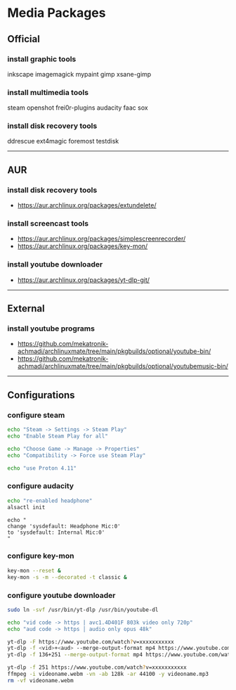 # Media Packages

## Official

### install graphic tools
inkscape imagemagick
mypaint gimp xsane-gimp

### install multimedia tools
steam openshot
frei0r-plugins
audacity faac sox

### install disk recovery tools
ddrescue ext4magic foremost testdisk

--------------------------------------------------------------------------------

## AUR

### install disk recovery tools
- https://aur.archlinux.org/packages/extundelete/

### install screencast tools
- https://aur.archlinux.org/packages/simplescreenrecorder/
- https://aur.archlinux.org/packages/key-mon/

### install youtube downloader
- https://aur.archlinux.org/packages/yt-dlp-git/

--------------------------------------------------------------------------------

## External

### install youtube programs
- https://github.com/mekatronik-achmadi/archlinuxmate/tree/main/pkgbuilds/optional/youtube-bin/
- https://github.com/mekatronik-achmadi/archlinuxmate/tree/main/pkgbuilds/optional/youtubemusic-bin/

--------------------------------------------------------------------------------

## Configurations

### configure steam

```sh
echo "Steam -> Settings -> Steam Play"
echo "Enable Steam Play for all"

echo "Choose Game -> Manage -> Properties"
echo "Compatibility -> Force use Steam Play"

echo "use Proton 4.11"
```

### configure audacity

```sh
echo "re-enabled headphone"
alsactl init
```

```
echo "
change 'sysdefault: Headphone Mic:0'
to 'sysdefault: Internal Mic:0'
"
```

### configure key-mon

```sh
key-mon --reset &
key-mon -s -m --decorated -t classic &
```

### configure youtube downloader

```sh
sudo ln -svf /usr/bin/yt-dlp /usr/bin/youtube-dl

echo "vid code -> https | avc1.4D401F 803k video only 720p"
echo "aud code -> https │ audio only opus 48k"
```

```sh
yt-dlp -F https://www.youtube.com/watch?v=xxxxxxxxxxx
yt-dlp -f <vid>+<aud> --merge-output-format mp4 https://www.youtube.com/watch?v=xxxxxxxxxxx
yt-dlp -f 136+251 --merge-output-format mp4 https://www.youtube.com/watch?v=xxxxxxxxxxx

yt-dlp -f 251 https://www.youtube.com/watch?v=xxxxxxxxxxx
ffmpeg -i videoname.webm -vn -ab 128k -ar 44100 -y videoname.mp3
rm -vf videoname.webm
```
